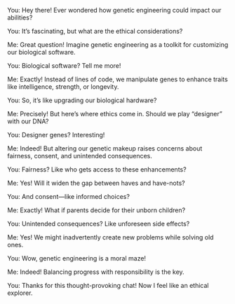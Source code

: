 You: Hey there! Ever wondered how genetic engineering could impact our abilities?

You: It’s fascinating, but what are the ethical considerations?

Me: Great question! Imagine genetic engineering as a toolkit for customizing our biological software.

You: Biological software? Tell me more!

Me: Exactly! Instead of lines of code, we manipulate genes to enhance traits like intelligence, strength, or longevity.

You: So, it’s like upgrading our biological hardware?

Me: Precisely! But here’s where ethics come in. Should we play “designer” with our DNA?

You: Designer genes? Interesting!

Me: Indeed! But altering our genetic makeup raises concerns about fairness, consent, and unintended consequences.

You: Fairness? Like who gets access to these enhancements?

Me: Yes! Will it widen the gap between haves and have-nots?

You: And consent—like informed choices?

Me: Exactly! What if parents decide for their unborn children?

You: Unintended consequences? Like unforeseen side effects?

Me: Yes! We might inadvertently create new problems while solving old ones.

You: Wow, genetic engineering is a moral maze!

Me: Indeed! Balancing progress with responsibility is the key.

You: Thanks for this thought-provoking chat! Now I feel like an ethical explorer.
